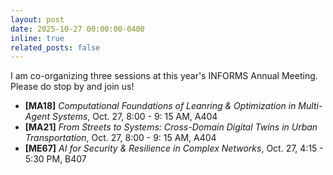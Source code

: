 ```yaml
---
layout: post
date: 2025-10-27 00:00:00-0400
inline: true
related_posts: false
---
```


I am co-organizing three sessions at this year's INFORMS Annual Meeting. Please do stop by and join us!
- **[MA18]** *Computational Foundations of Leanring & Optimization in Multi-Agent Systems*, Oct. 27, 8:00 - 9: 15 AM, A404
- **[MA21]** *From Streets to Systems: Cross-Domain Digital Twins in Urban Transportation*, Oct. 27, 8:00 - 9: 15 AM, A404
- **[ME67]** *AI for Security & Resilience in Complex Networks*, Oct. 27, 4:15 - 5:30 PM, B407 